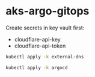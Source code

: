 # aks-argo-gitops

Create secrets in key vault first:
- cloudflare-api-key
- cloudflare-api-token

```bash
kubectl apply -k external-dns
```

```bash
kubectl apply -k argocd
```